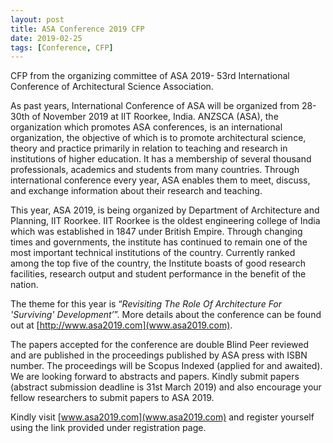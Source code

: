 ```yaml
---
layout: post
title: ASA Conference 2019 CFP
date: 2019-02-25
tags: [Conference, CFP]
---
```


CFP from the organizing committee of ASA 2019- 53rd International Conference of Architectural Science Association.

As past years, International Conference of ASA will be organized from 28-30th of November 2019 at IIT Roorkee, India. ANZSCA (ASA), the organization which promotes ASA conferences, is an international organization, the objective of which is to promote architectural science, theory and practice primarily in relation to teaching and research in institutions of higher education. It has a membership of several thousand professionals, academics and students from many countries. Through international conference every year, ASA enables them to meet, discuss, and exchange information about their research and teaching.

This year, ASA 2019, is being organized by Department of Architecture and Planning, IIT Roorkee. IIT Roorkee is the oldest engineering college of India which was established in 1847 under British Empire. Through changing times and governments, the institute has continued to remain one of the most important technical institutions of the country. Currently ranked among the top five of the country, the Institute boasts of good research facilities, research output and student performance in the benefit of the nation.

The theme for this year is “*Revisiting The Role Of Architecture For 'Surviving' Development’*”. More details about the conference can be found out at [http://www.asa2019.com](www.asa2019.com).

The papers accepted for the conference are double Blind Peer reviewed and are published in the proceedings published by ASA press with ISBN number. The proceedings will be Scopus Indexed (applied for and awaited). We are looking forward to abstracts and papers. Kindly submit papers (abstract submission deadline is 31st March 2019) and also encourage your fellow researchers to submit papers to ASA 2019.

Kindly visit [www.asa2019.com](www.asa2019.com) and register yourself using the link provided under registration page.
